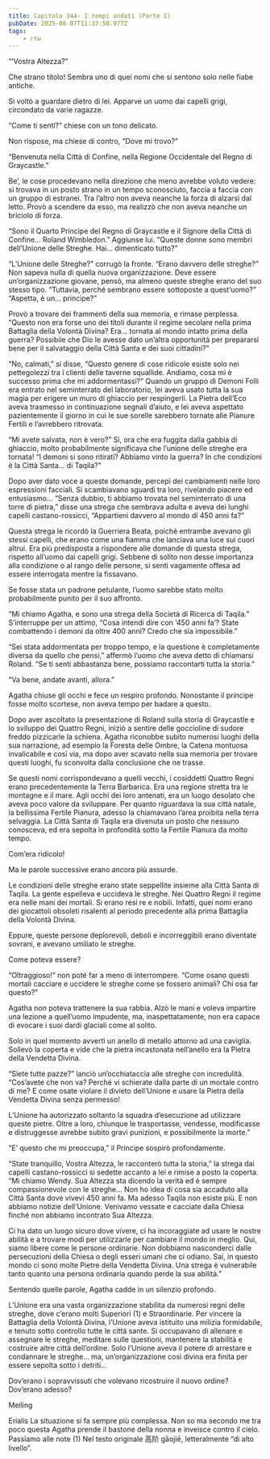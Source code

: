 ```yaml
---
title: Capitolo 344- I tempi andati (Parte I)
pubDate: 2025-08-07T11:37:50.977Z
tags:
    - rtw
---
```











“’Vostra Altezza?”


 Che strano titolo! Sembra uno di quei nomi che si sentono solo nelle fiabe antiche.


Si voltò a guardare dietro di lei. Apparve un uomo dai capelli grigi, circondato da varie ragazze.


“Come ti senti?” chiese con un tono delicato.


Non rispose, ma chiese di contro, “Dove mi trovo?”


“Benvenuta nella Città di Confine, nella Regione Occidentale del Regno di Graycastle.”


Be’, le cose procedevano nella direzione che meno avrebbe voluto vedere: si trovava in un posto strano in un tempo sconosciuto, faccia a faccia con un gruppo di estranei. Tra l’altro non aveva neanche la forza di alzarsi dal letto. Provò a scendere da esso, ma realizzò che non aveva neanche un briciolo di forza.


“Sono il Quarto Principe del Regno di Graycastle e il Signore della Città di Confine… Roland Wimbledon.” Aggiunse lui. “Queste donne sono membri dell’Unione delle Streghe. Hai… dimenticato tutto?”


“L’Unione delle Streghe?” corrugò la fronte. “Erano davvero delle streghe?” Non sapeva nulla di quella nuova organizzazione. Deve essere un’organizzazione giovane, pensò, ma almeno queste streghe erano del suo stesso tipo. “Tuttavia, perché sembrano essere sottoposte a quest’uomo?” “Aspetta, è un… principe?”


Provò a trovare dei frammenti della sua memoria, e rimase perplessa. “Questo non era forse uno dei titoli durante il regime secolare nella prima Battaglia della Volontà Divina? Era… tornata al mondo intatto prima della guerra? Possibile che Dio le avesse dato un’altra opportunità per prepararsi bene per il salvataggio della Città Santa e dei suoi cittadini?”


“No, calmati,” si disse, “Questo genere di cose ridicole esiste solo nei pettegolezzi tra i clienti delle taverne squallide. Andiamo, cosa mi è successo prima che mi addormentassi?” Quando un gruppo di Demoni Folli era entrato nel seminterrato del laboratorio, lei aveva usato tutta la sua magia per erigere un muro di ghiaccio per respingerli. La Pietra dell’Eco aveva trasmesso in continuazione segnali d’aiuto, e lei aveva aspettato pazientemente il giorno in cui le sue sorelle sarebbero tornate alle Pianure Fertili e l’avrebbero ritrovata.


“Mi avete salvata, non è vero?” Sì, ora che era fuggita dalla gabbia di ghiaccio, molto probabilmente significava che l’unione delle streghe era tornata! “I demoni si sono ritirati? Abbiamo vinto la guerra? In che condizioni è la Città Santa… di Taqila?”


Dopo aver dato voce a queste domande, percepì dei cambiamenti nelle loro espressioni facciali. Si scambiavano sguardi tra loro, rivelando piacere ed entusiasmo… “Senza dubbio, ti abbiamo trovata nel seminterrato di una torre di pietra,” disse una strega che sembrava adulta e aveva dei lunghi capelli castano-rossicci, “Appartieni davvero al mondo di 450 anni fa?”


Questa strega le ricordò la Guerriera Beata, poiché entrambe avevano gli stessi capelli, che erano come una fiamma che lanciava una luce sui cuori altrui. Era più predisposta a rispondere alle domande di questa strega, rispetto all’uomo dai capelli grigi. Sebbene di solito non desse importanza alla condizione o al rango delle persone, si sentì vagamente offesa ad essere interrogata mentre la fissavano.


Se fosse stata un padrone petulante, l’uomo sarebbe stato molto probabilmente punito per il suo affronto.


“Mi chiamo Agatha, e sono una strega della Società di Ricerca di Taqila.” S’interruppe per un attimo, “Cosa intendi dire con ‘450 anni fa’? State combattendo i demoni da oltre 400 anni? Credo che sia impossibile.”


“Sei stata addormentata per troppo tempo, e la questione è completamente diversa da quello che pensi,” affermò l’uomo che aveva detto di chiamarsi Roland. “Se ti senti abbastanza bene, possiamo raccontarti tutta la storia.”


“Va bene, andate avanti, allora.”


Agatha chiuse gli occhi e fece un respiro profondo. Nonostante il principe fosse molto scortese, non aveva tempo per badare a questo.


Dopo aver ascoltato la presentazione di Roland sulla storia di Graycastle e lo sviluppo dei Quattro Regni, iniziò a sentire delle goccioline di sudore freddo pizzicarle la schiena. Agatha riconobbe subito numerosi luoghi della sua narrazione, ad esempio la Foresta delle Ombre, la Catena montuosa invalicabile e così via, ma dopo aver scavato nella sua memoria per trovare questi luoghi, fu sconvolta dalla conclusione che ne trasse.


Se questi nomi corrispondevano a quelli vecchi, i cosiddetti Quattro Regni erano precedentemente la Terra Barbarica. Era una regione stretta tra le montagne e il mare. Agli occhi dei loro antenati, era un luogo desolato che aveva poco valore da sviluppare. Per quanto riguardava la sua città natale, la bellissima Fertile Pianura, adesso la chiamavano l’area proibita nella terra selvaggia. La Città Santa di Taqila era divenuta un posto che nessuno conosceva, ed era sepolta in profondità sotto la Fertile Pianura da molto tempo.


Com’era ridicolo!


Ma le parole successive erano ancora più assurde.


Le condizioni delle streghe erano state seppellite insieme alla Città Santa di Taqila. La gente espelleva e uccideva le streghe. Nei Quattro Regni il regime era nelle mani dei mortali. Si erano resi re e nobili. Infatti, quei nomi erano dei giocattoli obsoleti risalenti al periodo precedente alla prima Battaglia della Volontà Divina.


Eppure, queste persone deplorevoli, deboli e incorreggibili erano diventate sovrani, e avevano umiliato le streghe.


Come poteva essere?


“Oltraggioso!” non poté far a meno di interrompere. “Come osano questi mortali cacciare e uccidere le streghe come se fossero animali? Chi osa far questo?”


Agatha non poteva trattenere la sua rabbia. Alzò le mani e voleva impartire una lezione a quell’uomo impudente, ma, inaspettatamente, non era capace di evocare i suoi dardi glaciali come al solito.


Solo in quel momento avvertì un anello di metallo attorno ad una caviglia. Sollevò la coperta e vide che la pietra incastonata nell’anello era la Pietra della Vendetta Divina.


“Siete tutte pazze?” lanciò un’occhiataccia alle streghe con incredulità. “Cos’avete che non va? Perché vi schierate dalla parte di un mortale contro di me? E come osate violare il divieto dell’Unione e usare la Pietra della Vendetta Divina senza permesso!


L’Unione ha autorizzato soltanto la squadra d’esecuzione ad utilizzare queste pietre. Oltre a loro, chiunque le trasportasse, vendesse, modificasse e distruggesse avrebbe subito gravi punizioni, e possibilmente la morte.”


“E’ questo che mi preoccupa,” il Principe sospirò profondamente.


“State tranquillo, Vostra Altezza, le racconterò tutta la storia,” la strega dai capelli castano-rossicci si sedette accanto a lei e rimise a posto la coperta. “Mi chiamo Wendy. Sua Altezza sta dicendo la verità ed è sempre compassionevole con le streghe… Non ho idea di cosa sia accaduto alla Città Santa dove vivevi 450 anni fa. Ma adesso Taqila non esiste più. E non abbiamo notizie dell’Unione. Venivamo vessate e cacciate dalla Chiesa finché non abbiamo incontrato Sua Altezza.


Ci ha dato un luogo sicuro dove vivere, ci ha incoraggiate ad usare le nostre abilità e a trovare modi per utilizzarle per cambiare il mondo in meglio. Qui, siamo libere come le persone ordinarie. Non dobbiamo nasconderci dalle persecuzioni della Chiesa o degli esseri umani che ci odiano. Sai, in questo mondo ci sono molte Pietre della Vendetta Divina. Una strega è vulnerabile tanto quanto una persona ordinaria quando perde la sua abilità.”


Sentendo quelle parole, Agatha cadde in un silenzio profondo.


L’Unione era una vasta organizzazione stabilita da numerosi regni delle streghe, dove c’erano molti Superiori (1) e Straordinarie. Per vincere la Battaglia della Volontà Divina, l’Unione aveva istituito una milizia formidabile, e tenuto sotto controllo tutte le città sante. Si occupavano di allenare e assegnare le streghe, meditare sulle questioni, mantenere la stabilità e costruire altre città dell’ordine. Solo l’Unione aveva il potere di arrestare e condannare le streghe… ma, un’organizzazione così divina era finita per essere sepolta sotto i detriti…


Dov’erano i sopravvissuti che volevano ricostruire il nuovo ordine? Dov’erano adesso?






Meiling






 Erialis La situazione si fa sempre più complessa.  Non so ma secondo me tra poco questa Agatha prende il bastone della nonna e inveisce contro il cielo. Passiamo alle note (1) Nel testo originale 高阶 gāojiē, letteralmente “di alto livello”.
                                


                                



